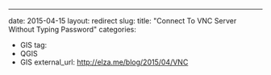 ---
date: 2015-04-15
layout: redirect
slug: 
title: "Connect To VNC Server Without Typing Password"
categories:
- GIS
tag:
- QGIS
- GIS
external_url: http://elza.me/blog/2015/04/VNC